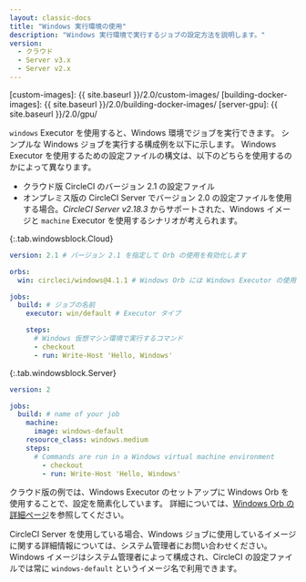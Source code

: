```yaml
---
layout: classic-docs
title: "Windows 実行環境の使用"
description: "Windows 実行環境で実行するジョブの設定方法を説明します。"
version:
  - クラウド
  - Server v3.x
  - Server v2.x
---
```


[custom-images]: {{ site.baseurl }}/2.0/custom-images/ [building-docker-images]: {{ site.baseurl }}/2.0/building-docker-images/ [server-gpu]: {{ site.baseurl }}/2.0/gpu/

`windows` Executor を使用すると、Windows 環境でジョブを実行できます。 シンプルな Windows ジョブを実行する構成例を以下に示します。 Windows Executor を使用するための設定ファイルの構文は、以下のどちらを使用するのかによって異なります。
* クラウド版 CircleCI のバージョン 2.1 の設定ファイル
* オンプレミス版の CircleCI Server でバージョン 2.0 の設定ファイルを使用する場合。_CircleCI Server v2.18.3_ からサポートされた、Windows イメージと `machine` Executor を使用するシナリオが考えられます。

{:.tab.windowsblock.Cloud}
```yaml
version: 2.1 # バージョン 2.1 を指定して Orb の使用を有効化します

orbs:
  win: circleci/windows@4.1.1 # Windows Orb には Windows Executor の使用に必要なすべてが揃っています

jobs:
  build: # ジョブの名前
    executor: win/default # Executor タイプ

    steps:
      # Windows 仮想マシン環境で実行するコマンド
      - checkout
      - run: Write-Host 'Hello, Windows'
```

{:.tab.windowsblock.Server}
```yaml
version: 2

jobs:
  build: # name of your job
    machine:
      image: windows-default
    resource_class: windows.medium
    steps:
      # Commands are run in a Windows virtual machine environment
        - checkout
        - run: Write-Host 'Hello, Windows'
```

クラウド版の例では、Windows Executor のセットアップに Windows Orb を使用することで、設定を簡素化しています。 詳細については、[Windows Orb の詳細ページ](https://circleci.com/developer/ja/orbs/orb/circleci/windows)を参照してください。

CircleCI Server を使用している場合、Windows ジョブに使用しているイメージに関する詳細情報については、システム管理者にお問い合わせください。 Windows イメージはシステム管理者によって構成され、CircleCI の設定ファイルでは常に `windows-default` というイメージ名で利用できます。
